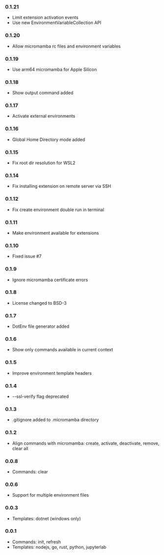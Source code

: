 <!--

Please add your own contribution below inside the Master section
Bug-fixes within the same version aren't needed

## Master

-->
### 0.1.21

* Limit extension activation events
* Use new EnvironmentVariableCollection API

### 0.1.20

* Allow micromamba rc files and environment variables

### 0.1.19

* Use arm64 micromamba for Apple Silicon

### 0.1.18

* Show output command added

### 0.1.17

* Activate external environments

### 0.1.16

* Global Home Directory mode added

### 0.1.15

* Fix root dir resolution for WSL2

### 0.1.14

* Fix installing extension on remote server via SSH

### 0.1.12

* Fix create environment double run in terminal

### 0.1.11

* Make environment available for extensions

### 0.1.10

* Fixed issue #7

### 0.1.9

* Ignore micromamba certificate errors

### 0.1.8

* License changed to BSD-3

### 0.1.7

* DotEnv file generator added

### 0.1.6

* Show only commands available in current context

### 0.1.5

* Improve environment template headers

### 0.1.4

* --ssl-verify flag deprecated

### 0.1.3

* .gitignore added to .micromamba directory

### 0.1.2

* Align commands with micromamba: create, activate, deactivate, remove, clear all

### 0.0.8

* Commands: clear

### 0.0.6

* Support for multiple environment files

### 0.0.3

* Templates: dotnet (windows only)

### 0.0.1

* Commands: init, refresh
* Templates: nodejs, go, rust, python, jupyterlab
